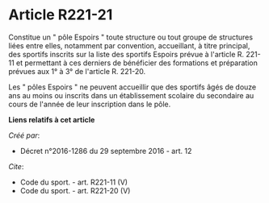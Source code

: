 # Article R221-21

Constitue un " pôle Espoirs " toute structure ou tout groupe de structures liées entre elles, notamment par convention,
accueillant, à titre principal, des sportifs inscrits sur la liste des sportifs Espoirs prévue à l'article R. 221-11 et
permettant à ces derniers de bénéficier des formations et préparation prévues aux 1° à 3° de l'article R. 221-20. 

Les " pôles Espoirs " ne peuvent accueillir que des sportifs âgés de douze ans au moins ou inscrits dans un établissement
scolaire du secondaire au cours de l'année de leur inscription dans le pôle.

**Liens relatifs à cet article**

_Créé par_:

  - Décret n°2016-1286 du 29 septembre 2016 - art. 12

_Cite_:

  - Code du sport. - art. R221-11 (V)
  - Code du sport. - art. R221-20 (V)
